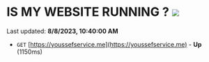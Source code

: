 # IS MY WEBSITE RUNNING ? [![](https://img.shields.io/static/v1?label=Sponsor&message=%E2%9D%A4&logo=GitHub&color=%23fe8e86)](https://github.com/sponsors/<username>)

Last updated: **8/8/2023, 10:40:00 AM**

- `GET` [https://youssefservice.me](https://youssefservice.me) - **Up** (1150ms)
